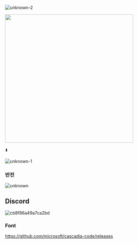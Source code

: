 ![unknown-2](https://user-images.githubusercontent.com/77336125/115135034-4b888c80-a050-11eb-9ce4-5043200bc31e.png)

<img src="https://user-images.githubusercontent.com/77336125/115114439-5ac4f700-9fca-11eb-9865-ea9ae333be26.jpg" width=420px>

⬇️

![unknown-1](https://user-images.githubusercontent.com/77336125/115135050-5fcc8980-a050-11eb-90bf-459a3bb2558d.png)

### 반전
![unknown](https://user-images.githubusercontent.com/77336125/115135078-8b4f7400-a050-11eb-8132-6aca3ecd6699.png)


## Discord
![cb8f86a49a7ca2bd](https://user-images.githubusercontent.com/77336125/115114535-e179d400-9fca-11eb-92e3-35060694d06f.png)

### Font
https://github.com/microsoft/cascadia-code/releases
